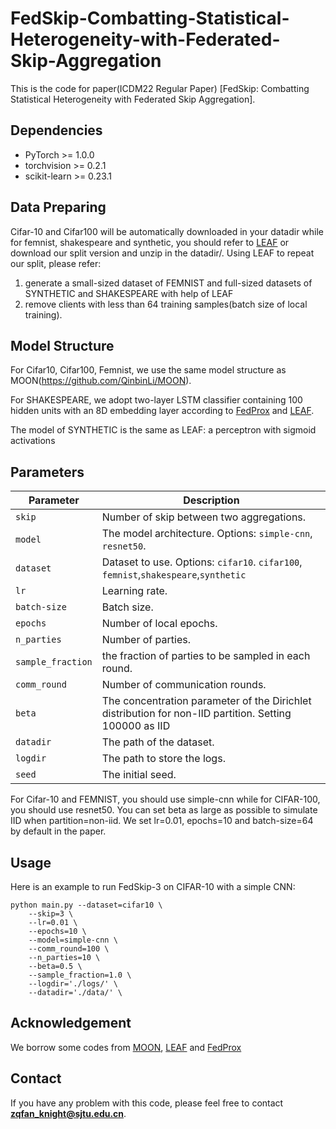# FedSkip-Combatting-Statistical-Heterogeneity-with-Federated-Skip-Aggregation
This is the code for paper(ICDM22 Regular Paper) [FedSkip: Combatting Statistical Heterogeneity with Federated Skip Aggregation].

## Dependencies
* PyTorch >= 1.0.0
* torchvision >= 0.2.1
* scikit-learn >= 0.23.1

## Data Preparing
Cifar-10 and Cifar100 will be automatically downloaded in your datadir while for femnist, shakespeare and synthetic, you should refer to [LEAF](https://github.com/TalwalkarLab/leaf) or download our split version and unzip in the datadir/. 
Using LEAF to repeat our split, please refer:
1) generate a small-sized dataset of FEMNIST and full-sized datasets of SYNTHETIC and SHAKESPEARE with help of LEAF
2) remove clients with less than 64 training samples(batch size of local training).

## Model Structure
For Cifar10, Cifar100, Femnist, we use the same model structure as MOON(https://github.com/QinbinLi/MOON).

For SHAKESPEARE, we adopt two-layer LSTM classifier containing 100 hidden units with an 8D embedding layer according to [FedProx](https://github.com/litian96/FedProx) and [LEAF](https://github.com/TalwalkarLab/leaf).

The model of SYNTHETIC is the same as LEAF: a perceptron with sigmoid activations
## Parameters
| Parameter                      | Description                                 |
| ----------------------------- | ---------------------------------------- |
| `skip` | Number of skip between two aggregations. |
| `model`                     | The model architecture. Options: `simple-cnn`, `resnet50`.|
| `dataset`      | Dataset to use. Options: `cifar10`. `cifar100`, `femnist`,`shakespeare`,`synthetic`|
| `lr` | Learning rate. |
| `batch-size` | Batch size. |
| `epochs` | Number of local epochs. |
| `n_parties` | Number of parties. |
| `sample_fraction` | the fraction of parties to be sampled in each round. |
| `comm_round`    | Number of communication rounds. |
| `beta` | The concentration parameter of the Dirichlet distribution for non-IID partition. Setting 100000 as IID |
| `datadir` | The path of the dataset. |
| `logdir` | The path to store the logs. |
| `seed` | The initial seed. |  

For Cifar-10 and FEMNIST, you should use simple-cnn while for CIFAR-100, you should use resnet50. You can set beta as large as possible to simulate IID when partition=non-iid. We set lr=0.01, epochs=10 and batch-size=64 by default in the paper.

## Usage
Here is an example to run FedSkip-3 on CIFAR-10 with a simple CNN:
```
python main.py --dataset=cifar10 \
    --skip=3 \
    --lr=0.01 \
    --epochs=10 \
    --model=simple-cnn \
    --comm_round=100 \
    --n_parties=10 \
    --beta=0.5 \
    --sample_fraction=1.0 \
    --logdir='./logs/' \
    --datadir='./data/' \
```
## Acknowledgement
We borrow some codes from [MOON](https://github.com/QinbinLi/MOON), [LEAF](https://github.com/TalwalkarLab/leaf) and [FedProx]([https://github.com/QinbinLi/MOON](https://github.com/litian96/FedProx))

## Contact

If you have any problem with this code, please feel free to contact **zqfan_knight@sjtu.edu.cn**.
